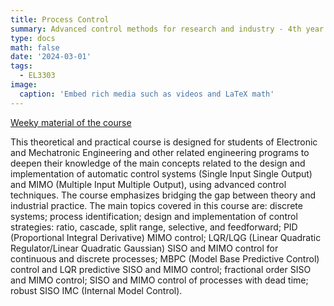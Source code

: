 ```yaml
---
title: Process Control
summary: Advanced control methods for research and industry - 4th year undergrad
type: docs
math: false
date: '2024-03-01'
tags:
  - EL3303
image:
  caption: 'Embed rich media such as videos and LaTeX math'
---
```



[Weeky material of the course](https://github.com/GabrielEGC/UTEC_Courses/tree/main/ProcessC_week)

This theoretical and practical course is designed for students of Electronic and Mechatronic Engineering and other related engineering programs to deepen their knowledge of the main concepts related to the design and implementation of automatic control systems (Single Input Single Output) and MIMO (Multiple Input Multiple Output), using advanced control techniques. The course emphasizes bridging the gap between theory and industrial practice. The main topics covered in this course are: discrete systems; process identification; design and implementation of control strategies: ratio, cascade, split range, selective, and feedforward; PID (Proportional Integral Derivative) MIMO control; LQR/LQG (Linear Quadratic Regulator/Linear Quadratic Gaussian) SISO and MIMO control for continuous and discrete processes; MBPC (Model Base Predictive Control) control and LQR predictive SISO and MIMO control; fractional order SISO and MIMO control; SISO and MIMO control of processes with dead time; robust SISO IMC (Internal Model Control).